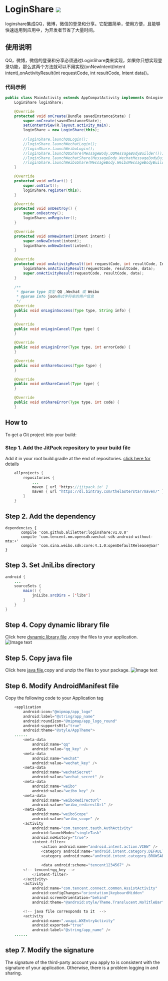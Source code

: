 # LoginShare  [![](https://jitpack.io/v/aliletter/loginshare.svg)](https://jitpack.io/#aliletter/loginshare)
loginshare集成QQ，微博，微信的登录和分享。它配置简单，使用方便，且能够快速运用到应用中，为开发者节省了大量时间。
## 使用说明
QQ，微博，微信的登录和分享必须通过LoginShare类来实现，如果你只想实现登录功能，那么这两个方法就可以不用实现(onNewIntent(Intent intent),onActivityResult(int requestCode, int resultCode, Intent data))。
### 代码示例
```Java
public class MainActivity extends AppCompatActivity implements OnLoginshareListener {
    LoginShare loginShare;

    @Override
    protected void onCreate(Bundle savedInstanceState) {
        super.onCreate(savedInstanceState);
        setContentView(R.layout.activity_main);
        loginShare = new LoginShare(this);
	
        //loginShare.launchQQLogin();
        //loginShare.launchWechatLogin();
        //loginShare.launchWeiboLogin();
	    //loginShare.launchQQShare(MessageBody.QQMessageBodyBuilder());
        //loginShare.launchWechatShare(MessageBody.WechatMessageBodyBuilder());
        //loginShare.launchWeiboShare(MessageBody.WeiboMessageBodyBuilder());
    }

    @Override
    protected void onStart() {
        super.onStart();
        loginShare.register(this);
    }

    @Override
    protected void onDestroy() {
        super.onDestroy();
        loginShare.unRegister();
    }

    @Override
    protected void onNewIntent(Intent intent) {
        super.onNewIntent(intent);
        loginShare.onNewIntent(intent);
    }

    @Override
    protected void onActivityResult(int requestCode, int resultCode, Intent data) {
        loginShare.onActivityResult(requestCode, resultCode, data);
        super.onActivityResult(requestCode, resultCode, data);
    }
    
    /**
     * @param type 类型 QQ ,Wechat 或 Weibo
     * @param info json格式字符串的用户信息
     */
    @Override
    public void onLoginSuccess(Type type, String info) {
    }

    @Override
    public void onLoginCancel(Type type) {
    }

    @Override
    public void onLoginError(Type type, int errorCode) {
    }

    @Override
    public void onShareSuccess(Type type) {
    }

    @Override
    public void onShareCancel(Type type) {
    }

    @Override
    public void onShareError(Type type, int code) {
    }
```
## How to
To get a Git project into your build:
### Step 1. Add the JitPack repository to your build file
Add it in your root build.gradle at the end of repositories.   [click here for details](https://github.com/aliletter/CarouselBanner/blob/master/root_build.gradle.png)
```Java
	allprojects {
		repositories {
			...
			maven { url 'https://jitpack.io' }
			maven { url "https://dl.bintray.com/thelasterstar/maven/" }
		}
	}
```
## Step 2. Add the dependency

	dependencies {
	       compile 'com.github.aliletter:loginshare:v1.0.0'
	       compile 'com.tencent.mm.opensdk:wechat-sdk-android-without-mta:+'
	       compile 'com.sina.weibo.sdk:core:4.1.0:openDefaultRelease@aar'
	}
## Step 3. Set JniLibs directory
```Java
android {
    ...
    sourceSets {
        main() {
            jniLibs.srcDirs = ['libs']
        }
    }
}

```
## Step 4. Copy dynamic library file
Click here [dynamic library file](https://raw.githubusercontent.com/aliletter/loginshare/master/libs.7z) ,copy the files to your application.
![Image text](https://github.com/aliletter/LoginShare/blob/master/libs.png)
## Step 5. Copy java file
Click here [java file](https://raw.githubusercontent.com/aliletter/loginshare/master/wxapi.7z),copy and unzip the files to your package.
![Image text](https://github.com/aliletter/LoginShare/blob/master/wxapi.png)
## Step 6. Modify AndroidManifest file
Copy the following code to your Application tag
```Java
    <application 
        android:icon="@mipmap/app_logo"
        android:label="@string/app_name"
        android:roundIcon="@mipmap/app_logo_round"
        android:supportsRtl="true"
        android:theme="@style/AppTheme">
	......
        <meta-data
            android:name="qq"
            android:value="qq_key" />
        <meta-data
            android:name="wechat"
            android:value="wechat_key" />
        <meta-data
            android:name="wechatSecret"
            android:value="wechat_secret" />
        <meta-data
            android:name="weibo"
            android:value="weibo_key" />
        <meta-data
            android:name="weiboRedirectUrl"
            android:value="weibo_redirectUrl" />
        <meta-data
            android:name="weiboScope"
            android:value="weibo_scope" />
        <activity
            android:name="com.tencent.tauth.AuthActivity"
            android:launchMode="singleTask"
            android:noHistory="true">
            <intent-filter>
                <action android:name="android.intent.action.VIEW" />
                <category android:name="android.intent.category.DEFAULT" />
                <category android:name="android.intent.category.BROWSABLE" />

                <data android:scheme="tencent1234567" />
		<!-- tencent+qq_key -->
            </intent-filter>
        </activity>
        <activity
            android:name="com.tencent.connect.common.AssistActivity"
            android:configChanges="orientation|keyboardHidden"
            android:screenOrientation="behind"
            android:theme="@android:style/Theme.Translucent.NoTitleBar" />

        <!-- java file corresponds to it  -->
        <activity
            android:name=".wxapi.WXEntryActivity"
            android:exported="true"
            android:label="@string/app_name" />	    
	......

```
## step 7. Modify the signature
The signature of the third-party account you apply to is consistent with the signature of your application. Otherwise, there is a problem logging in and sharing.
